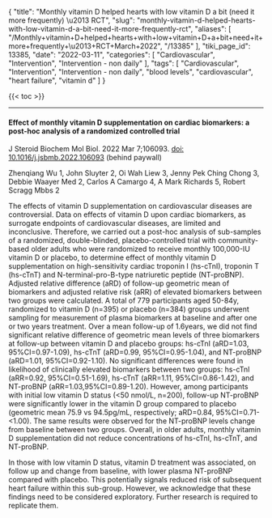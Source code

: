 {
    "title": "Monthly vitamin D helped hearts with low vitamin D a bit (need it more frequently) \u2013 RCT",
    "slug": "monthly-vitamin-d-helped-hearts-with-low-vitamin-d-a-bit-need-it-more-frequently-rct",
    "aliases": [
        "/Monthly+vitamin+D+helped+hearts+with+low+vitamin+D+a+bit+need+it+more+frequently+\u2013+RCT+March+2022",
        "/13385"
    ],
    "tiki_page_id": 13385,
    "date": "2022-03-11",
    "categories": [
        "Cardiovascular",
        "Intervention",
        "Intervention - non daily"
    ],
    "tags": [
        "Cardiovascular",
        "Intervention",
        "Intervention - non daily",
        "blood levels",
        "cardiovascular",
        "heart failure",
        "vitamin d"
    ]
}


{{< toc >}} 

---

#### Effect of monthly vitamin D supplementation on cardiac biomarkers: a post-hoc analysis of a randomized controlled trial

J Steroid Biochem Mol Biol. 2022 Mar 7;106093. [doi: 10.1016/j.jsbmb.2022.106093](https://doi.org/10.1016/j.jsbmb.2022.106093) (behind paywall)

Zhenqiang Wu 1, John Sluyter 2, Oi Wah Liew 3, Jenny Pek Ching Chong 3, Debbie Waayer Med 2, Carlos A Camargo 4, A Mark Richards 5, Robert Scragg Mbbs 2

The effects of vitamin D supplementation on cardiovascular diseases are controversial. Data on effects of vitamin D upon cardiac biomarkers, as surrogate endpoints of cardiovascular diseases, are limited and inconclusive. Therefore, we carried out a post-hoc analysis of sub-samples of a randomized, double-blinded, placebo-controlled trial with community-based older adults who were randomized to receive monthly 100,000-IU vitamin D or placebo, to determine effect of monthly vitamin D supplementation on high-sensitivity cardiac troponin I (hs-cTnI), troponin T (hs-cTnT) and N-terminal-pro-B-type natriuretic peptide (NT-proBNP). Adjusted relative difference (aRD) of follow-up geometric mean of biomarkers and adjusted relative risk (aRR) of elevated biomarkers between two groups were calculated. A total of 779 participants aged 50-84y, randomized to vitamin D (n=395) or placebo (n=384) groups underwent sampling for measurement of plasma biomarkers at baseline and after one or two years treatment. Over a mean follow-up of 1.6years, we did not find significant relative difference of geometric mean levels of three biomarkers at follow-up between vitamin D and placebo groups: hs-cTnI (aRD=1.03, 95%CI=0.97-1.09), hs-cTnT (aRD=0.99, 95%CI=0.95-1.04), and NT-proBNP (aRD=1.01, 95%CI=0.92-1.10). No significant differences were found in likelihood of clinically elevated biomarkers between two groups: hs-cTnI (aRR=0.92, 95%CI=0.51-1.69), hs-cTnT (aRR=1.11, 95%CI=0.86-1.42), and NT-proBNP (aRR=1.03,95%CI=0.89-1.20). However, among participants with initial low vitamin D status (<50 nmol/L, n=200), follow-up NT-proBNP were significantly lower in the vitamin D group compared to placebo (geometric mean 75.9 vs 94.5pg/mL, respectively; aRD=0.84, 95%CI=0.71-<1.00). The same results were observed for the NT-proBNP levels change from baseline between two groups. Overall, in older adults, monthly vitamin D supplementation did not reduce concentrations of hs-cTnI, hs-cTnT, and NT-proBNP. 

In those with low vitamin D status, vitamin D treatment was associated, on follow up and change from baseline, with lower plasma NT-proBNP compared with placebo. This potentially signals reduced risk of subsequent heart failure within this sub-group. However, we acknowledge that these findings need to be considered exploratory. Further research is required to replicate them.